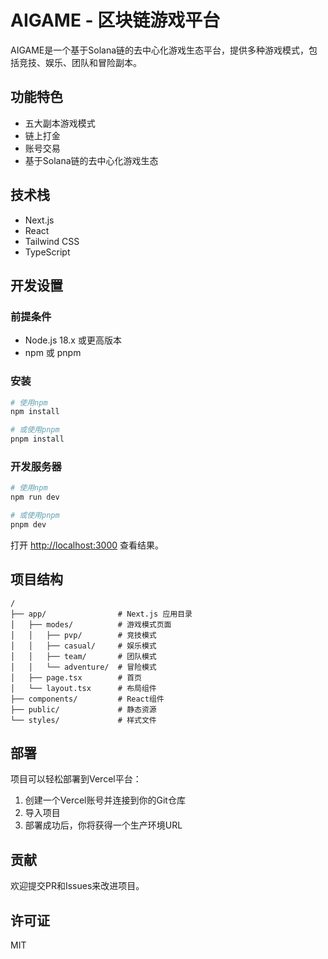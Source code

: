 # AIGAME - 区块链游戏平台

AIGAME是一个基于Solana链的去中心化游戏生态平台，提供多种游戏模式，包括竞技、娱乐、团队和冒险副本。

## 功能特色

- 五大副本游戏模式
- 链上打金
- 账号交易
- 基于Solana链的去中心化游戏生态

## 技术栈

- Next.js
- React
- Tailwind CSS
- TypeScript

## 开发设置

### 前提条件

- Node.js 18.x 或更高版本
- npm 或 pnpm

### 安装

```bash
# 使用npm
npm install

# 或使用pnpm
pnpm install
```

### 开发服务器

```bash
# 使用npm
npm run dev

# 或使用pnpm
pnpm dev
```

打开 [http://localhost:3000](http://localhost:3000) 查看结果。

## 项目结构

```
/
├── app/                # Next.js 应用目录
│   ├── modes/          # 游戏模式页面
│   │   ├── pvp/        # 竞技模式
│   │   ├── casual/     # 娱乐模式
│   │   ├── team/       # 团队模式
│   │   └── adventure/  # 冒险模式
│   ├── page.tsx        # 首页
│   └── layout.tsx      # 布局组件
├── components/         # React组件
├── public/             # 静态资源
└── styles/             # 样式文件
```

## 部署

项目可以轻松部署到Vercel平台：

1. 创建一个Vercel账号并连接到你的Git仓库
2. 导入项目
3. 部署成功后，你将获得一个生产环境URL

## 贡献

欢迎提交PR和Issues来改进项目。

## 许可证

MIT 